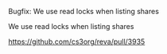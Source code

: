 Bugfix: We use read locks when listing shares 

We use read locks when listing shares 

https://github.com/cs3org/reva/pull/3935
